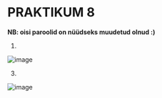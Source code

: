 # PRAKTIKUM 8
**NB: oisi paroolid on nüüdseks muudetud olnud :)**

1)
![image](https://github.com/alexandravoit/ANDMETURVE-2024/assets/145194484/bd2b36d4-a675-490e-99c6-9be31e852dad)

3)
![image](https://github.com/alexandravoit/ANDMETURVE-2024/assets/145194484/bb53189a-39ce-4aea-9219-d21e27d1db96)
